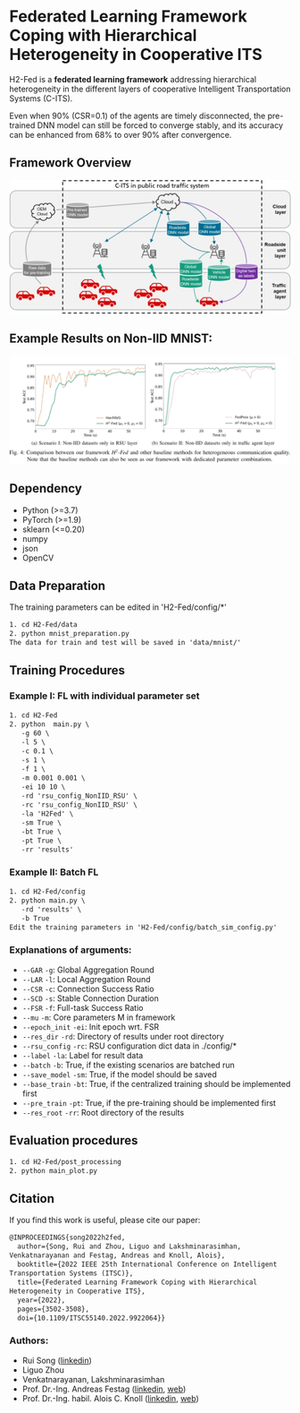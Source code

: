 # Federated Learning Framework Coping with Hierarchical Heterogeneity in Cooperative ITS

H2-Fed is a **federated learning framework** addressing hierarchical heterogeneity in the different layers of cooperative Intelligent Transportation Systems (C-ITS).

Even when 90% (CSR=0.1) of the agents are timely disconnected, the pre-trained DNN model can still be forced to converge stably, and its accuracy can be enhanced from 68% to over 90% after convergence.

## Framework Overview
![](figures/Framework.png)
## Example Results on Non-IID MNIST:
![](figures/results.png)

## Dependency

 - Python (>=3.7)
 - PyTorch (>=1.9)
 - sklearn (<=0.20)
 - numpy
 - json
 - OpenCV

## Data Preparation

The training parameters can be edited in 'H2-Fed/config/*'

    1. cd H2-Fed/data
    2. python mnist_preparation.py
    The data for train and test will be saved in 'data/mnist/'

## Training Procedures

### Example I: FL with individual parameter set
    1. cd H2-Fed
    2. python  main.py \
       -g 60 \
       -l 5 \
       -c 0.1 \
       -s 1 \
       -f 1 \
       -m 0.001 0.001 \
       -ei 10 10 \
       -rd 'rsu_config_NonIID_RSU' \
       -rc 'rsu_config_NonIID_RSU' \
       -la 'H2Fed' \
       -sm True \
       -bt True \
       -pt True \
       -rr 'results' 

### Example II: Batch FL
    1. cd H2-Fed/config
    2. python main.py \
       -rd 'results' \
       -b True
    Edit the training parameters in 'H2-Fed/config/batch_sim_config.py'


### Explanations of arguments:
- `--GAR` `-g`: Global Aggregation Round
- `--LAR` `-l`: Local Aggregation Round
- `--CSR` `-c`: Connection Success Ratio
- `--SCD` `-s`: Stable Connection Duration
- `--FSR` `-f`: Full-task Success Ratio
- `--mu` `-m`: Core parameters M in framework
- `--epoch_init` `-ei`: Init epoch wrt. FSR
- `--res_dir` `-rd`: Directory of results under root directory
- `--rsu_config` `-rc`: RSU configuration dict data in ./config/*
- `--label` `-la`: Label for result data
- `--batch` `-b`: True, if the existing scenarios are batched run
- `--save_model` `-sm`: True, if the model should be saved
- `--base_train` `-bt`: True, if the centralized training should be implemented first
- `--pre_train` `-pt`: True, if the pre-training should be implemented first
- `--res_root` `-rr`: Root directory of the results


## Evaluation procedures

    1. cd H2-Fed/post_processing
    2. python main_plot.py

## Citation

If you find this work is useful, please cite our paper:
```
@INPROCEEDINGS{song2022h2fed,
  author={Song, Rui and Zhou, Liguo and Lakshminarasimhan, Venkatnarayanan and Festag, Andreas and Knoll, Alois},
  booktitle={2022 IEEE 25th International Conference on Intelligent Transportation Systems (ITSC)}, 
  title={Federated Learning Framework Coping with Hierarchical Heterogeneity in Cooperative ITS}, 
  year={2022},
  pages={3502-3508},
  doi={10.1109/ITSC55140.2022.9922064}}
```

### Authors: 
 - Rui Song ([linkedin](https://www.linkedin.com/in/rui-song-923854112/))
 - Liguo Zhou
 - Venkatnarayanan, Lakshminarasimhan 
 - Prof. Dr.-Ing. Andreas Festag ([linkedin](https://www.linkedin.com/in/andreas-festag-97b7011/), [web](https://festag-net.de/))
 - Prof. Dr.-Ing. habil. Alois C. Knoll ([linkedin](https://www.linkedin.com/in/alois-knoll-505480166/), [web](https://www.in.tum.de/en/i06/people/prof-dr-ing-habil-alois-knoll/))
